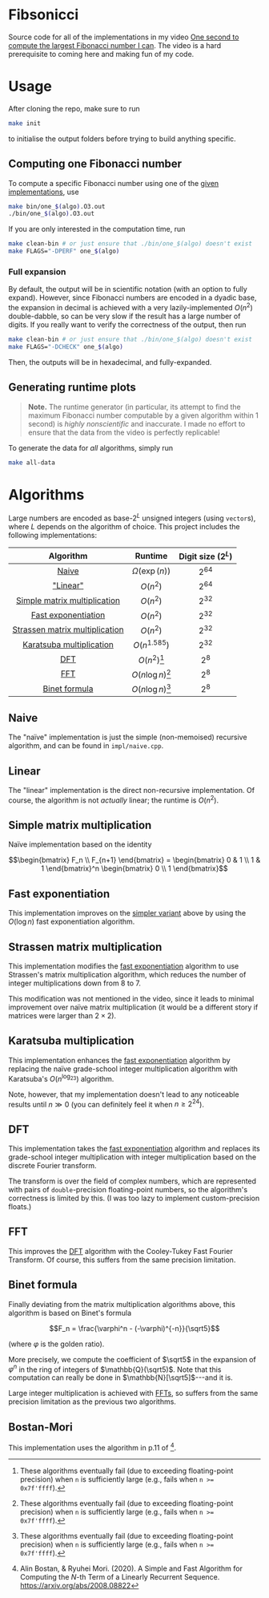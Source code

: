 # Fibsonicci

Source code for all of the implementations in my video [One second to compute the largest Fibonacci number I can](https://youtu.be/KzT9I1d-LlQ).
The video is a hard prerequisite to coming here and making fun of my code.

# Usage

After cloning the repo, make sure to run

```bash
make init
```

to initialise the output folders before trying to build anything specific.

## Computing one Fibonacci number

To compute a specific Fibonacci number using one of the [given implementations](#algorithms), use

```bash
make bin/one_$(algo).O3.out
./bin/one_$(algo).O3.out
```

If you are only interested in the computation time, run

```bash
make clean-bin # or just ensure that ./bin/one_$(algo) doesn't exist
make FLAGS="-DPERF" one_$(algo)
```

### Full expansion

By default, the output will be in scientific notation (with an option to fully expand).
However, since Fibonacci numbers are encoded in a dyadic base, the expansion in decimal is achieved with a very lazily-implemented $`O(n^2)`$ double-dabble, so can be very slow if the result has a large number of digits.
If you really want to verify the correctness of the output, then run

```bash
make clean-bin # or just ensure that ./bin/one_$(algo) doesn't exist
make FLAGS="-DCHECK" one_$(algo)
```

Then, the outputs will be in hexadecimal, and fully-expanded.

## Generating runtime plots

> **Note.** The runtime generator (in particular, its attempt to find the maximum Fibonacci number computable by a given algorithm within 1 second) is _highly nonscientific_ and inaccurate.
> I made no effort to ensure that the data from the video is perfectly replicable!

To generate the data for _all_ algorithms, simply run

```bash
make all-data
```

# Algorithms

Large numbers are encoded as base-$`2^L`$ unsigned integers (using `vector`s), where $`L`$ depends on the algorithm of choice.
This project includes the following implementations:

|                             Algorithm                             |       Runtime       | Digit size ($`2^L`$) |
| :---------------------------------------------------------------: | :-----------------: | :------------------: |
|                          [Naive](#naive)                          | $`\Omega(\exp(n))`$ |      $`2^{64}`$      |
|                        ["Linear"](#linear)                        |     $`O(n^2)`$      |      $`2^{64}`$      |
|   [Simple matrix multiplication](#simple-matrix-multiplication)   |     $`O(n^2)`$      |      $`2^{32}`$      |
|            [Fast exponentiation](#fast-exponentiation)            |     $`O(n^2)`$      |      $`2^{32}`$      |
| [Strassen matrix multiplication](#strassen-matrix-multiplication) |     $`O(n^2)`$      |      $`2^{32}`$      |
|       [Karatsuba multiplication](#karatsuba-multiplication)       |  $`O(n^{1.585})`$   |      $`2^{32}`$      |
|                            [DFT](#dft)                            |   $`O(n^2)`$[^1]    |       $`2^8`$        |
|                            [FFT](#fft)                            | $`O(n\log n)`$[^1]  |       $`2^8`$        |
|                  [Binet formula](#binet-formula)                  | $`O(n\log n)`$[^1]  |       $`2^8`$        |

[^1]: These algorithms eventually fail (due to exceeding floating-point precision) when `n` is sufficiently large (e.g., fails when `n >= 0x7f'ffff`).

## Naive

The "naïve" implementation is just the simple (non-memoised) recursive algorithm, and can be found in `impl/naive.cpp`.

## Linear

The "linear" implementation is the direct non-recursive implementation.
Of course, the algorithm is not _actually_ linear; the runtime is $`O(n^2)`$.

## Simple matrix multiplication

Naïve implementation based on the identity

```math
\begin{bmatrix}
F_n \\ F_{n+1}
\end{bmatrix}
=
\begin{bmatrix}
0 & 1 \\ 1 & 1
\end{bmatrix}^n
\begin{bmatrix}
0 \\ 1
\end{bmatrix}
```

## Fast exponentiation

This implementation improves on the [simpler variant](#simple-matrix-multiplication) above by using the $`O(\log n)`$ fast exponentiation algorithm.

## Strassen matrix multiplication

This implementation modifies the [fast exponentiation](#fast-exponentiation) algorithm to use Strassen's matrix multiplication algorithm, which reduces the number of integer multiplications down from $`8`$ to $`7`$.

This modification was not mentioned in the video, since it leads to minimal improvement over naïve matrix multiplication (it would be a different story if matrices were larger than $`2\times2`$).

## Karatsuba multiplication

This implementation enhances the [fast exponentiation](#fast-exponentiation) algorithm by replacing the naïve grade-school integer multiplication algorithm with Karatsuba's $`O(n^{\log_23})`$ algorithm.

Note, however, that my implementation doesn't lead to any noticeable results until $`n\gg0`$ (you can definitely feel it when $`n\geq2^{24}`$).

## DFT

This implementation takes the [fast exponentiation](#fast-exponentiation) algorithm and replaces its grade-school integer multiplication with integer multiplication based on the discrete Fourier transform.

The transform is over the field of complex numbers, which are represented with pairs of `double`-precision floating-point numbers, so the algorithm's correctness is limited by this.
(I was too lazy to implement custom-precision floats.)

## FFT

This improves the [DFT](#dft) algorithm with the Cooley-Tukey Fast Fourier Transform.
Of course, this suffers from the same precision limitation.

## Binet formula

Finally deviating from the matrix multiplication algorithms above, this algorithm is based on Binet's formula

```math
F_n = \frac{\varphi^n - (-\varphi)^{-n}}{\sqrt5}
```

(where $`\varphi`$ is the golden ratio).

More precisely, we compute the coefficient of $`\sqrt5`$ in the expansion of $`\varphi^n`$ in the ring of integers of $`\mathbb{Q}(\sqrt5)`$.
Note that this computation can really be done in $`\mathbb{N}[\sqrt5]`$---and it is.

Large integer multiplication is achieved with [FFTs](#fft), so suffers from the same precision limitation as the previous two algorithms.

## Bostan-Mori

This implementation uses the algorithm in p.11 of [^bm].

[^bm]: Alin Bostan, & Ryuhei Mori. (2020). A Simple and Fast Algorithm for Computing the $N$-th Term of a Linearly Recurrent Sequence. https://arxiv.org/abs/2008.08822
